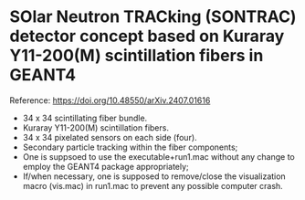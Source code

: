 # SOlar Neutron TRACking (SONTRAC) detector concept based on Kuraray Y11-200(M) scintillation fibers in GEANT4
Reference:  https://doi.org/10.48550/arXiv.2407.01616
* 34 x 34 scintillating fiber bundle.
* Kuraray Y11-200(M) scintillation fibers.
* 34 x 34 pixelated sensors on each side (four).
* Secondary particle tracking within the fiber components;
* One is suppsoed to use the executable+run1.mac without any change to employ the GEANT4 package appropriately;
* If/when necessary, one is supposed to remove/close the visualization macro (vis.mac) in run1.mac to prevent any possible computer crash.
